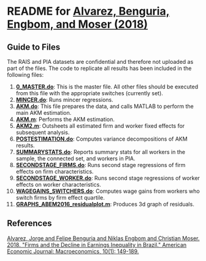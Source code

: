 # README for [Alvarez, Benguria, Engbom, and Moser (2018)](https://www.aeaweb.org/articles?id=10.1257/mac.20150355)


## Guide to Files

The RAIS and PIA datasets are confidential and therefore not uploaded as part of the files. The code to replicate all results has been included in the following files:

1. **[0_MASTER.do](0_MASTER.do)**: This is the master file. All other files should be executed from this file with the appropriate switches (currently set).
2. **[MINCER.do](MINCER.do)**: Runs mincer regressions.
3. **[AKM.do](AKM.do)**: This file prepares the data, and calls MATLAB to perform the main AKM estimation.
4. **[AKM.m](AKM.m)**: Performs the AKM estimation.
5. **[AKM2.m](AKM2.m)**: Outsheets all estimated firm and worker fixed effects for subsequent analysis.
6. **[POSTESTIMATION.do](POSTESTIMATION.do)**: Computes variance decompositions of AKM results.
7. **[SUMMARYSTATS.do](SUMMARYSTATS.do)**: Reports summary stats for all workers in the sample, the connected set, and workers in PIA.
8. **[SECONDSTAGE_FIRMS.do](SECONDSTAGE_FIRMS.do)**: Runs second stage regressions of firm effects on firm characteristics.
9. **[SECONDSTAGE_WORKER.do](SECONDSTAGE_WORKER.do)**: Runs second stage regressions of worker effects on worker characteristics.
10. **[WAGEGAINS_SWITCHERS.do](WAGEGAINS_SWITCHERS.do)**: Computes wage gains from workers who switch firms by firm effect quartile.
11. **[GRAPHS_ABEM2016_residualplot.m](GRAPHS_ABEM2016_residualplot.m)**: Produces 3d graph of residuals.


## References

[Alvarez, Jorge and Felipe Benguria and Niklas Engbom and Christian Moser. 2018. "Firms and the Decline in Earnings Inequality in Brazil." American Economic Journal: Macroeconomics, 10(1): 149-189.](https://www.aeaweb.org/articles?id=10.1257/mac.20150355)
